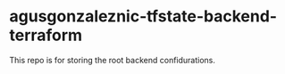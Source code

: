 # agusgonzaleznic-tfstate-backend-terraform
This repo is for storing the root backend confidurations.
